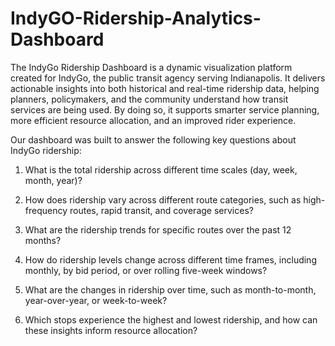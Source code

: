 # IndyGO-Ridership-Analytics-Dashboard

The IndyGo Ridership Dashboard is a dynamic visualization platform created for IndyGo, the public transit agency serving Indianapolis. It delivers actionable insights into both historical and real-time ridership data, helping planners, policymakers, and the community understand how transit services are being used. By doing so, it supports smarter service planning, more efficient resource allocation, and an improved rider experience.

Our dashboard was built to answer the following key questions about IndyGo ridership:

1. What is the total ridership across different time scales (day, week, month, year)?

2. How does ridership vary across different route categories, such as high-frequency routes, rapid transit, and coverage services?

3. What are the ridership trends for specific routes over the past 12 months?

4. How do ridership levels change across different time frames, including monthly, by bid period, or over rolling five-week windows?

5. What are the changes in ridership over time, such as month-to-month, year-over-year, or week-to-week?

6. Which stops experience the highest and lowest ridership, and how can these insights inform resource allocation?
